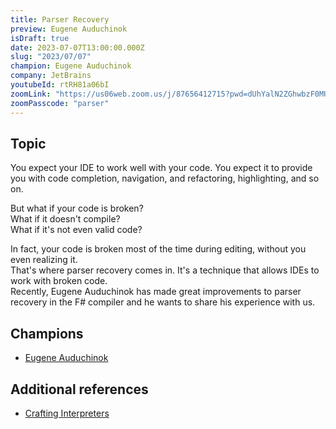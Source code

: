 ```yaml
---
title: Parser Recovery
preview: Eugene Auduchinok
isDraft: true
date: 2023-07-07T13:00:00.000Z
slug: "2023/07/07"
champion: Eugene Auduchinok
company: JetBrains
youtubeId: rtRH81a06bI
zoomLink: "https://us06web.zoom.us/j/87656412715?pwd=dUhYalN2ZGhwbzF0MUh2V1JqaHhWZz09"
zoomPasscode: "parser"
---
```


## Topic

You expect your IDE to work well with your code. You expect it to provide you with code completion, navigation, and refactoring, highlighting, and so on.

But what if your code is broken?  
What if it doesn't compile?  
What if it's not even valid code?

In fact, your code is broken most of the time during editing, without you even realizing it.  
That's where parser recovery comes in. It's a technique that allows IDEs to work with broken code.  
Recently, Eugene Auduchinok has made great improvements to parser recovery in the F# compiler and he wants to share his experience with us.

## Champions

- [Eugene Auduchinok](https://twitter.com/auduchinok)

## Additional references

- [Crafting Interpreters](https://craftinginterpreters.com/)
